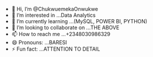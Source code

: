 - 👋 Hi, I’m @ChukwuemekaOnwukwe
- 👀 I’m interested in ...Data Analytics
- 🌱 I’m currently learning ...(MySQL, POWER BI, PYTHON)
- 💞️ I’m looking to collaborate on ...THE ABOVE
- 📫 How to reach me ...+2348030986329
- 😄 Pronouns: ...BARESI
- ⚡ Fun fact: ...ATTENTION TO DETAIL

<!---
ChukwuemekaOnwukwe/ChukwuemekaOnwukwe is a ✨ special ✨ repository because its `README.md` (this file) appears on your GitHub profile.
You can click the Preview link to take a look at your changes.
--->
